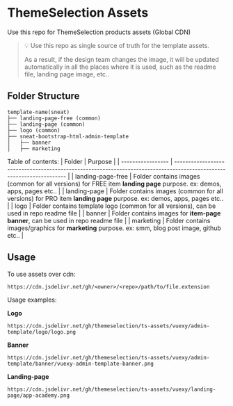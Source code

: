 # ThemeSelection Assets

Use this repo for ThemeSelection products assets (Global CDN)

> 💡 Use this repo as single source of truth for the template assets. 
> 
> As a result, if the design team changes the image, it will be updated automatically in all the places where it is used, such as the readme file, landing page image, etc..

## Folder Structure

```
template-name(sneat)
├── landing-page-free (common)
├── landing-page (common)
├── logo (common)
├── sneat-bootstrap-html-admin-template
│   ├── banner
│   ├── marketing
```
Table of contents:
| Folder            | Purpose                                                                                                               |
| ----------------- | --------------------------------------------------------------------------------------------------------------------- |
| landing-page-free | Folder contains images (common for all versions) for FREE item **landing page** purpose. ex: demos, apps, pages etc.. |
| landing-page      | Folder contains images (common for all versions) for PRO item **landing page** purpose. ex: demos, apps, pages etc..  |
| logo              | Folder contains template logo (common for all versions), can be used in repo readme file                              |
| banner            | Folder contains images for **item-page banner**, can be used in repo readme file                                      |
| marketing         | Folder contains images/graphics for **marketing** purpose. ex: smm, blog post image, github etc..                     |

## Usage

To use assets over cdn:
```
https://cdn.jsdelivr.net/gh/<owner>/<repo>/path/to/file.extension
```

Usage examples:

**Logo**

```
https://cdn.jsdelivr.net/gh/themeselection/ts-assets/vuexy/admin-template/logo/logo.png
```

**Banner**

```
https://cdn.jsdelivr.net/gh/themeselection/ts-assets/vuexy/admin-template/banner/vuexy-admin-template-banner.png
```

**Landing-page**

```
https://cdn.jsdelivr.net/gh/themeselection/ts-assets/vuexy/landing-page/app-academy.png
```

